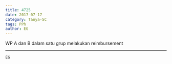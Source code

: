```yaml
---
title: 4725
date: 2017-07-17
category: Tanya-SC
tags: PPh
author: EG
---
```


WP A dan B dalam satu grup melakukan reimbursement

---



`EG`
